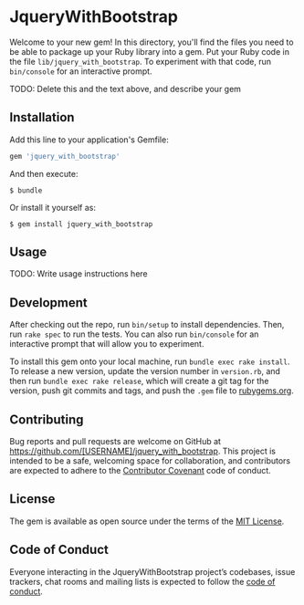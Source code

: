 # JqueryWithBootstrap

Welcome to your new gem! In this directory, you'll find the files you need to be able to package up your Ruby library into a gem. Put your Ruby code in the file `lib/jquery_with_bootstrap`. To experiment with that code, run `bin/console` for an interactive prompt.

TODO: Delete this and the text above, and describe your gem

## Installation

Add this line to your application's Gemfile:

```ruby
gem 'jquery_with_bootstrap'
```

And then execute:

    $ bundle

Or install it yourself as:

    $ gem install jquery_with_bootstrap

## Usage

TODO: Write usage instructions here

## Development

After checking out the repo, run `bin/setup` to install dependencies. Then, run `rake spec` to run the tests. You can also run `bin/console` for an interactive prompt that will allow you to experiment.

To install this gem onto your local machine, run `bundle exec rake install`. To release a new version, update the version number in `version.rb`, and then run `bundle exec rake release`, which will create a git tag for the version, push git commits and tags, and push the `.gem` file to [rubygems.org](https://rubygems.org).

## Contributing

Bug reports and pull requests are welcome on GitHub at https://github.com/[USERNAME]/jquery_with_bootstrap. This project is intended to be a safe, welcoming space for collaboration, and contributors are expected to adhere to the [Contributor Covenant](http://contributor-covenant.org) code of conduct.

## License

The gem is available as open source under the terms of the [MIT License](https://opensource.org/licenses/MIT).

## Code of Conduct

Everyone interacting in the JqueryWithBootstrap project’s codebases, issue trackers, chat rooms and mailing lists is expected to follow the [code of conduct](https://github.com/[USERNAME]/jquery_with_bootstrap/blob/master/CODE_OF_CONDUCT.md).

